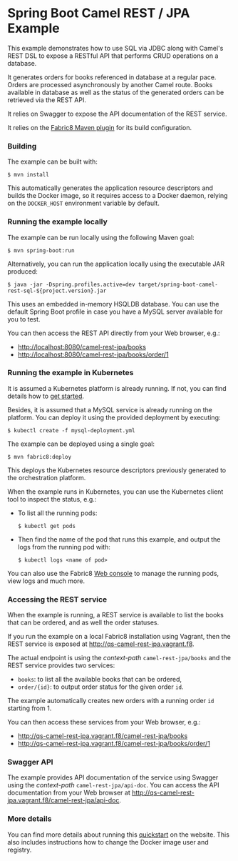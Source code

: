 # Spring Boot Camel REST / JPA Example

This example demonstrates how to use SQL via JDBC along with Camel's REST DSL
to expose a RESTful API that performs CRUD operations on a database.

It generates orders for books referenced in database at a regular pace.
Orders are processed asynchronously by another Camel route. Books available
in database as well as the status of the generated orders can be retrieved
via the REST API.

It relies on Swagger to expose the API documentation of the REST service.

It relies on the [Fabric8 Maven plugin](https://maven.fabric8.io)
for its build configuration.

### Building

The example can be built with:

    $ mvn install

This automatically generates the application resource descriptors and builds
the Docker image, so it requires access to a Docker daemon, relying on the
`DOCKER_HOST` environment variable by default.

### Running the example locally

The example can be run locally using the following Maven goal:

    $ mvn spring-boot:run

Alternatively, you can run the application locally using the executable
JAR produced:

    $ java -jar -Dspring.profiles.active=dev target/spring-boot-camel-rest-sql-${project.version}.jar

This uses an embedded in-memory HSQLDB database. You can use the default
Spring Boot profile in case you have a MySQL server available for you to test.

You can then access the REST API directly from your Web browser, e.g.:

- <http://localhost:8080/camel-rest-jpa/books>
- <http://localhost:8080/camel-rest-jpa/books/order/1>

### Running the example in Kubernetes

It is assumed a Kubernetes platform is already running. If not, you can
find details how to [get started](http://fabric8.io/guide/getStarted/index.html).

Besides, it is assumed that a MySQL service is already running on the platform.
You can deploy it using the provided deployment by executing:

    $ kubectl create -f mysql-deployment.yml

The example can be deployed using a single goal:

    $ mvn fabric8:deploy

This deploys the Kubernetes resource descriptors previously generated to
the orchestration platform.

When the example runs in Kubernetes, you can use the Kubernetes client tool
to inspect the status, e.g.:

- To list all the running pods:

    ```
    $ kubectl get pods
    ```

- Then find the name of the pod that runs this example, and output the logs
from the running pod with:

    ```
    $ kubectl logs <name of pod>
    ```

You can also use the Fabric8 [Web console](http://fabric8.io/guide/console.html)
to manage the running pods, view logs and much more.

### Accessing the REST service

When the example is running, a REST service is available to list the books
that can be ordered, and as well the order statuses.

If you run the example on a local Fabric8 installation using Vagrant,
then the REST service is exposed at <http://qs-camel-rest-jpa.vagrant.f8>.

The actual endpoint is using the _context-path_ `camel-rest-jpa/books` and
the REST service provides two services:

- `books`: to list all the available books that can be ordered,
- `order/{id}`: to output order status for the given order `id`.

The example automatically creates new orders with a running order `id`
starting from 1.

You can then access these services from your Web browser, e.g.:

- <http://qs-camel-rest-jpa.vagrant.f8/camel-rest-jpa/books>
- <http://qs-camel-rest-jpa.vagrant.f8/camel-rest-jpa/books/order/1>

### Swagger API

The example provides API documentation of the service using Swagger using
the _context-path_ `camel-rest-jpa/api-doc`. You can access the API documentation
from your Web browser at <http://qs-camel-rest-jpa.vagrant.f8/camel-rest-jpa/api-doc>.

### More details

You can find more details about running this [quickstart](http://fabric8.io/guide/quickstarts/running.html)
on the website. This also includes instructions how to change the Docker
image user and registry.